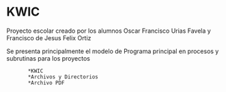 # KWIC

Proyecto escolar creado por los alumnos Oscar Francisco Urias Favela y Francisco de Jesus Felix Ortiz

Se presenta principalmente el modelo de Programa principal en procesos y subrutinas para los proyectos

           *KWIC
           *Archivos y Directorios
           *Archivo PDF
